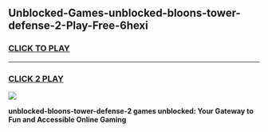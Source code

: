 
## Unblocked-Games-unblocked-bloons-tower-defense-2-Play-Free-6hexi
<h3>
<a href="https://premium76.site?title=unblocked-bloons-tower-defense-2&ref=19M">CLICK TO PLAY</a></h3>
<hr>

<h3>
<a href="https://premium76.site?title=unblocked-bloons-tower-defense-2&ref=19M">CLICK 2 PLAY</a>
  
</h3>

<a href="https://premium76.site?title=unblocked-bloons-tower-defense-2&ref=19M"><img src="https://clearcache.store/games.png"></a>


**unblocked-bloons-tower-defense-2 games unblocked: Your Gateway to Fun and Accessible Online Gaming**
